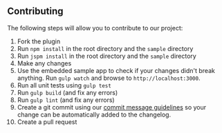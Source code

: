 ## Contributing
The following steps will allow you to contribute to our project:

1. Fork the plugin
2. Run `npm install` in the root directory and the `sample` directory
3. Run `jspm install` in the root directory and the `sample` directory
4. Make any changes
5. Use the embedded sample app to check if your changes didn't break anything. Run `gulp watch` and browse to `http://localhost:3000`.
6. Run all unit tests using `gulp test`
7. Run `gulp build` (and fix any errors)
8. Run `gulp lint` (and fix any errors)
9. Create a git commit using our [commit message guidelines](https://github.com/aurelia-ui-toolkits/aurelia-materialize-bridge/wiki/Development-Protocol) so your change can be automatically added to the changelog.
10. Create a pull request
